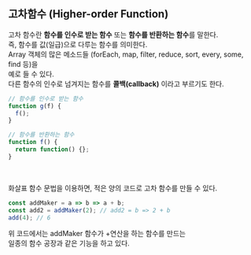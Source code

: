 ## 고차함수 (Higher-order Function)

고차 함수란 **함수를 인수로 받는 함수** 또는 **함수를 반환하는 함수**를 말한다.   
즉, 함수를 값(일급)으로 다루는 함수를 의미한다.   
Array 객체의 많은 메소드들 (forEach, map, filter, reduce, sort, every, some, find 등)을   
예로 들 수 있다.   
다른 함수의 인수로 넘겨지는 함수를 **콜백(callback)** 이라고 부르기도 한다.   
   
```javascript
// 함수를 인수로 받는 함수
function g(f) {
  f();
}

// 함수를 반환하는 함수
function f() {
  return function() {};
}
```

<br/>
   
화살표 함수 문법을 이용하면, 적은 양의 코드로 고차 함수를 만들 수 있다.   
   
```javascript
const addMaker = a => b => a + b;
const add2 = addMaker(2); // add2 = b => 2 + b
add(4); // 6
```
   
위 코드에서는 addMaker 함수가 +연산을 하는 함수를 만드는   
일종의 함수 공장과 같은 기능을 하고 있다.
